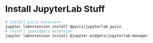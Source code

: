 # Install JupyterLab Stuff


```bash
# install pyviz extension
jupyter labextension install @pyviz/jupyterlab_pyviz
# install ipywidgets extension
jupyter labextension install @jupyter-widgets/jupyterlab-manager
```